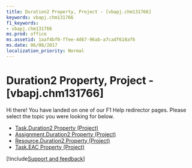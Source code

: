 ```yaml
---
title: Duration2 Property, Project - [vbapj.chm131766]
keywords: vbapj.chm131766
f1_keywords:
- vbapj.chm131766
ms.prod: office
ms.assetid: 1aaf4bf0-ffee-4d67-96ab-a7cadf618af6
ms.date: 06/08/2017
localization_priority: Normal
---
```



# Duration2 Property, Project - [vbapj.chm131766]

Hi there! You have landed on one of our F1 Help redirector pages. Please select the topic you were looking for below.

- [Task.Duration2 Property (Project)](https://msdn.microsoft.com/library/6c6888f8-ec23-051d-abd0-4fb39aaf72ed%28Office.15%29.aspx)
- [Assignment.Duration2 Property (Project)](https://msdn.microsoft.com/library/d51247c6-1270-ba93-13ac-7b5dabb38ccd%28Office.15%29.aspx)
- [Resource.Duration2 Property (Project)](https://msdn.microsoft.com/library/cc027824-0b36-0f7b-10fd-7ebaa030bc08%28Office.15%29.aspx)
- [Task.EAC Property (Project)](https://msdn.microsoft.com/library/942bba8d-2be5-31bc-a64a-d4ba07366db0%28Office.15%29.aspx)

[!include[Support and feedback](~/includes/feedback-boilerplate.md)]